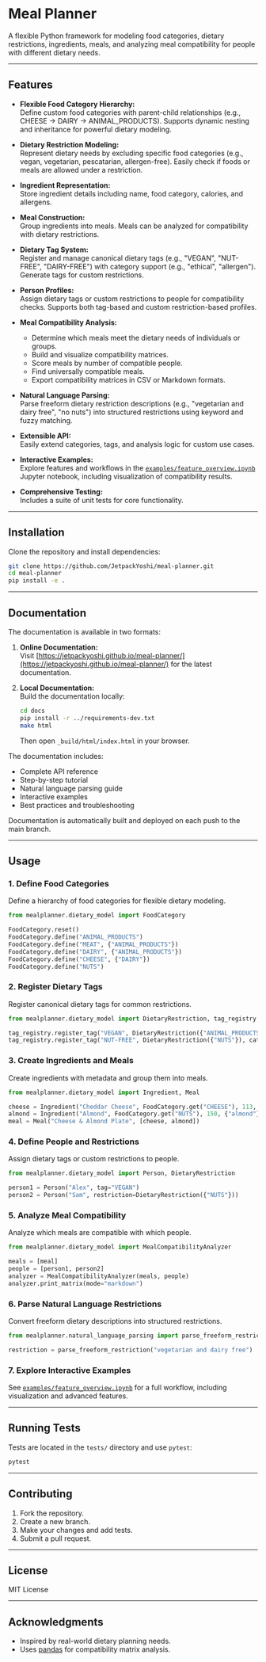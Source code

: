 # Meal Planner

A flexible Python framework for modeling food categories, dietary restrictions, ingredients, meals, and analyzing meal compatibility for people with different dietary needs.

---

## Features

- **Flexible Food Category Hierarchy:**  
  Define custom food categories with parent-child relationships (e.g., CHEESE → DAIRY → ANIMAL_PRODUCTS). Supports dynamic nesting and inheritance for powerful dietary modeling.

- **Dietary Restriction Modeling:**  
  Represent dietary needs by excluding specific food categories (e.g., vegan, vegetarian, pescatarian, allergen-free). Easily check if foods or meals are allowed under a restriction.

- **Ingredient Representation:**  
  Store ingredient details including name, food category, calories, and allergens.

- **Meal Construction:**  
  Group ingredients into meals. Meals can be analyzed for compatibility with dietary restrictions.

- **Dietary Tag System:**  
  Register and manage canonical dietary tags (e.g., "VEGAN", "NUT-FREE", "DAIRY-FREE") with category support (e.g., "ethical", "allergen"). Generate tags for custom restrictions.

- **Person Profiles:**  
  Assign dietary tags or custom restrictions to people for compatibility checks. Supports both tag-based and custom restriction-based profiles.

- **Meal Compatibility Analysis:**  
  - Determine which meals meet the dietary needs of individuals or groups.
  - Build and visualize compatibility matrices.
  - Score meals by number of compatible people.
  - Find universally compatible meals.
  - Export compatibility matrices in CSV or Markdown formats.

- **Natural Language Parsing:**  
  Parse freeform dietary restriction descriptions (e.g., "vegetarian and dairy free", "no nuts") into structured restrictions using keyword and fuzzy matching.

- **Extensible API:**  
  Easily extend categories, tags, and analysis logic for custom use cases.

- **Interactive Examples:**  
  Explore features and workflows in the [`examples/feature_overview.ipynb`](examples/feature_overview.ipynb) Jupyter notebook, including visualization of compatibility results.

- **Comprehensive Testing:**  
  Includes a suite of unit tests for core functionality.

---

## Installation

Clone the repository and install dependencies:

```bash
git clone https://github.com/JetpackYoshi/meal-planner.git
cd meal-planner
pip install -e .
```

---

## Documentation

The documentation is available in two formats:

1. **Online Documentation:**  
   Visit [https://jetpackyoshi.github.io/meal-planner/](https://jetpackyoshi.github.io/meal-planner/) for the latest documentation.

2. **Local Documentation:**  
   Build the documentation locally:
   ```bash
   cd docs
   pip install -r ../requirements-dev.txt
   make html
   ```
   Then open `_build/html/index.html` in your browser.

The documentation includes:
- Complete API reference
- Step-by-step tutorial
- Natural language parsing guide
- Interactive examples
- Best practices and troubleshooting

Documentation is automatically built and deployed on each push to the main branch.

---

## Usage

### 1. Define Food Categories

Define a hierarchy of food categories for flexible dietary modeling.

```python
from mealplanner.dietary_model import FoodCategory

FoodCategory.reset()
FoodCategory.define("ANIMAL_PRODUCTS")
FoodCategory.define("MEAT", {"ANIMAL_PRODUCTS"})
FoodCategory.define("DAIRY", {"ANIMAL_PRODUCTS"})
FoodCategory.define("CHEESE", {"DAIRY"})
FoodCategory.define("NUTS")
```

### 2. Register Dietary Tags

Register canonical dietary tags for common restrictions.

```python
from mealplanner.dietary_model import DietaryRestriction, tag_registry

tag_registry.register_tag("VEGAN", DietaryRestriction({"ANIMAL_PRODUCTS"}), category="ethical")
tag_registry.register_tag("NUT-FREE", DietaryRestriction({"NUTS"}), category="allergen")
```

### 3. Create Ingredients and Meals

Create ingredients with metadata and group them into meals.

```python
from mealplanner.dietary_model import Ingredient, Meal

cheese = Ingredient("Cheddar Cheese", FoodCategory.get("CHEESE"), 113, {"milk"})
almond = Ingredient("Almond", FoodCategory.get("NUTS"), 150, {"almond"})
meal = Meal("Cheese & Almond Plate", [cheese, almond])
```

### 4. Define People and Restrictions

Assign dietary tags or custom restrictions to people.

```python
from mealplanner.dietary_model import Person, DietaryRestriction

person1 = Person("Alex", tag="VEGAN")
person2 = Person("Sam", restriction=DietaryRestriction({"NUTS"}))
```

### 5. Analyze Meal Compatibility

Analyze which meals are compatible with which people.

```python
from mealplanner.dietary_model import MealCompatibilityAnalyzer

meals = [meal]
people = [person1, person2]
analyzer = MealCompatibilityAnalyzer(meals, people)
analyzer.print_matrix(mode="markdown")
```

### 6. Parse Natural Language Restrictions

Convert freeform dietary descriptions into structured restrictions.

```python
from mealplanner.natural_language_parsing import parse_freeform_restriction

restriction = parse_freeform_restriction("vegetarian and dairy free")
```

### 7. Explore Interactive Examples

See [`examples/feature_overview.ipynb`](examples/feature_overview.ipynb) for a full workflow, including visualization and advanced features.

---

## Running Tests

Tests are located in the `tests/` directory and use `pytest`:

```bash
pytest
```

---

## Contributing

1. Fork the repository.
2. Create a new branch.
3. Make your changes and add tests.
4. Submit a pull request.

---

## License

MIT License

---

## Acknowledgments

- Inspired by real-world dietary planning needs.
- Uses [pandas](https://pandas.pydata.org/) for compatibility matrix analysis.